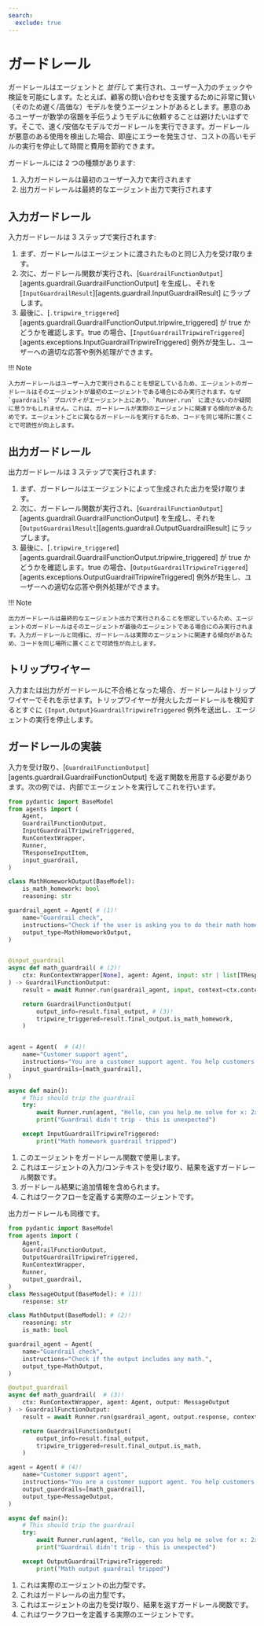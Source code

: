 ```yaml
---
search:
  exclude: true
---
```

# ガードレール

ガードレールはエージェントと _並行して_ 実行され、ユーザー入力のチェックや検証を可能にします。たとえば、顧客の問い合わせを支援するために非常に賢い（そのため遅く/高価な）モデルを使うエージェントがあるとします。悪意のあるユーザーが数学の宿題を手伝うようモデルに依頼することは避けたいはずです。そこで、速く/安価なモデルでガードレールを実行できます。ガードレールが悪意のある使用を検出した場合、即座にエラーを発生させ、コストの高いモデルの実行を停止して時間と費用を節約できます。

ガードレールには 2 つの種類があります:

1. 入力ガードレールは最初のユーザー入力で実行されます
2. 出力ガードレールは最終的なエージェント出力で実行されます

## 入力ガードレール

入力ガードレールは 3 ステップで実行されます:

1. まず、ガードレールはエージェントに渡されたものと同じ入力を受け取ります。
2. 次に、ガードレール関数が実行され、[`GuardrailFunctionOutput`][agents.guardrail.GuardrailFunctionOutput] を生成し、それを [`InputGuardrailResult`][agents.guardrail.InputGuardrailResult] にラップします。
3. 最後に、[`.tripwire_triggered`][agents.guardrail.GuardrailFunctionOutput.tripwire_triggered] が true かどうかを確認します。true の場合、[`InputGuardrailTripwireTriggered`][agents.exceptions.InputGuardrailTripwireTriggered] 例外が発生し、ユーザーへの適切な応答や例外処理ができます。

!!! Note

    入力ガードレールはユーザー入力で実行されることを想定しているため、エージェントのガードレールはそのエージェントが最初のエージェントである場合にのみ実行されます。なぜ `guardrails` プロパティがエージェント上にあり、`Runner.run` に渡さないのか疑問に思うかもしれません。これは、ガードレールが実際のエージェントに関連する傾向があるためです。エージェントごとに異なるガードレールを実行するため、コードを同じ場所に置くことで可読性が向上します。

## 出力ガードレール

出力ガードレールは 3 ステップで実行されます:

1. まず、ガードレールはエージェントによって生成された出力を受け取ります。
2. 次に、ガードレール関数が実行され、[`GuardrailFunctionOutput`][agents.guardrail.GuardrailFunctionOutput] を生成し、それを [`OutputGuardrailResult`][agents.guardrail.OutputGuardrailResult] にラップします。
3. 最後に、[`.tripwire_triggered`][agents.guardrail.GuardrailFunctionOutput.tripwire_triggered] が true かどうかを確認します。true の場合、[`OutputGuardrailTripwireTriggered`][agents.exceptions.OutputGuardrailTripwireTriggered] 例外が発生し、ユーザーへの適切な応答や例外処理ができます。

!!! Note

    出力ガードレールは最終的なエージェント出力で実行されることを想定しているため、エージェントのガードレールはそのエージェントが最後のエージェントである場合にのみ実行されます。入力ガードレールと同様に、ガードレールは実際のエージェントに関連する傾向があるため、コードを同じ場所に置くことで可読性が向上します。

## トリップワイヤー

入力または出力がガードレールに不合格となった場合、ガードレールはトリップワイヤーでそれを示せます。トリップワイヤーが発火したガードレールを検知するとすぐに `{Input,Output}GuardrailTripwireTriggered` 例外を送出し、エージェントの実行を停止します。

## ガードレールの実装

入力を受け取り、[`GuardrailFunctionOutput`][agents.guardrail.GuardrailFunctionOutput] を返す関数を用意する必要があります。次の例では、内部でエージェントを実行してこれを行います。

```python
from pydantic import BaseModel
from agents import (
    Agent,
    GuardrailFunctionOutput,
    InputGuardrailTripwireTriggered,
    RunContextWrapper,
    Runner,
    TResponseInputItem,
    input_guardrail,
)

class MathHomeworkOutput(BaseModel):
    is_math_homework: bool
    reasoning: str

guardrail_agent = Agent( # (1)!
    name="Guardrail check",
    instructions="Check if the user is asking you to do their math homework.",
    output_type=MathHomeworkOutput,
)


@input_guardrail
async def math_guardrail( # (2)!
    ctx: RunContextWrapper[None], agent: Agent, input: str | list[TResponseInputItem]
) -> GuardrailFunctionOutput:
    result = await Runner.run(guardrail_agent, input, context=ctx.context)

    return GuardrailFunctionOutput(
        output_info=result.final_output, # (3)!
        tripwire_triggered=result.final_output.is_math_homework,
    )


agent = Agent(  # (4)!
    name="Customer support agent",
    instructions="You are a customer support agent. You help customers with their questions.",
    input_guardrails=[math_guardrail],
)

async def main():
    # This should trip the guardrail
    try:
        await Runner.run(agent, "Hello, can you help me solve for x: 2x + 3 = 11?")
        print("Guardrail didn't trip - this is unexpected")

    except InputGuardrailTripwireTriggered:
        print("Math homework guardrail tripped")
```

1. このエージェントをガードレール関数で使用します。
2. これはエージェントの入力/コンテキストを受け取り、結果を返すガードレール関数です。
3. ガードレール結果に追加情報を含められます。
4. これはワークフローを定義する実際のエージェントです。

出力ガードレールも同様です。

```python
from pydantic import BaseModel
from agents import (
    Agent,
    GuardrailFunctionOutput,
    OutputGuardrailTripwireTriggered,
    RunContextWrapper,
    Runner,
    output_guardrail,
)
class MessageOutput(BaseModel): # (1)!
    response: str

class MathOutput(BaseModel): # (2)!
    reasoning: str
    is_math: bool

guardrail_agent = Agent(
    name="Guardrail check",
    instructions="Check if the output includes any math.",
    output_type=MathOutput,
)

@output_guardrail
async def math_guardrail(  # (3)!
    ctx: RunContextWrapper, agent: Agent, output: MessageOutput
) -> GuardrailFunctionOutput:
    result = await Runner.run(guardrail_agent, output.response, context=ctx.context)

    return GuardrailFunctionOutput(
        output_info=result.final_output,
        tripwire_triggered=result.final_output.is_math,
    )

agent = Agent( # (4)!
    name="Customer support agent",
    instructions="You are a customer support agent. You help customers with their questions.",
    output_guardrails=[math_guardrail],
    output_type=MessageOutput,
)

async def main():
    # This should trip the guardrail
    try:
        await Runner.run(agent, "Hello, can you help me solve for x: 2x + 3 = 11?")
        print("Guardrail didn't trip - this is unexpected")

    except OutputGuardrailTripwireTriggered:
        print("Math output guardrail tripped")
```

1. これは実際のエージェントの出力型です。
2. これはガードレールの出力型です。
3. これはエージェントの出力を受け取り、結果を返すガードレール関数です。
4. これはワークフローを定義する実際のエージェントです。